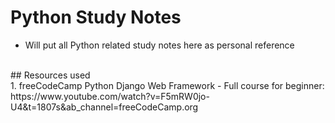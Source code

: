 # Python Study Notes
- Will put all Python related study notes here as personal reference
<br>
## Resources used 
<br>
1. freeCodeCamp Python Django Web Framework - Full course for beginner: https://www.youtube.com/watch?v=F5mRW0jo-U4&t=1807s&ab_channel=freeCodeCamp.org 
